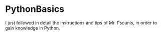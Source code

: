 # PythonBasics
I just followed in detail the instructions and tips of Mr. Psounis, in order to gain knowledge in Python.
